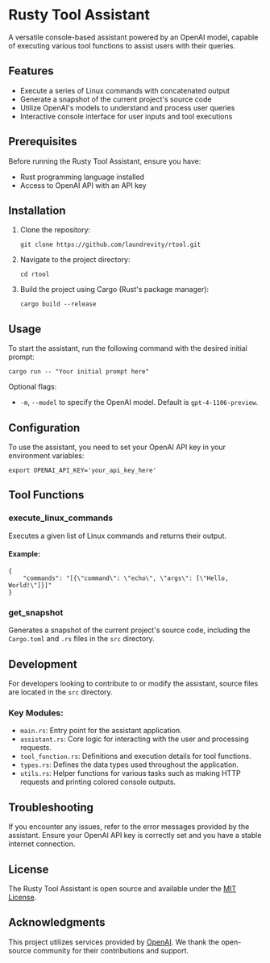 # Rusty Tool Assistant

A versatile console-based assistant powered by an OpenAI model, capable of executing various tool functions to assist users with their queries.

## Features

- Execute a series of Linux commands with concatenated output
- Generate a snapshot of the current project's source code
- Utilize OpenAI's models to understand and process user queries
- Interactive console interface for user inputs and tool executions

## Prerequisites

Before running the Rusty Tool Assistant, ensure you have:

- Rust programming language installed
- Access to OpenAI API with an API key

## Installation

1. Clone the repository:
   ```
   git clone https://github.com/laundrevity/rtool.git
   ```
2. Navigate to the project directory:
   ```
   cd rtool
   ```
3. Build the project using Cargo (Rust's package manager):
   ```
   cargo build --release
   ```

## Usage

To start the assistant, run the following command with the desired initial prompt:

```
cargo run -- "Your initial prompt here"
```

Optional flags:
- `-m`, `--model` to specify the OpenAI model. Default is `gpt-4-1106-preview`.

## Configuration

To use the assistant, you need to set your OpenAI API key in your environment variables:

```
export OPENAI_API_KEY='your_api_key_here'
```

## Tool Functions

### execute_linux_commands

Executes a given list of Linux commands and returns their output. 

#### Example:
```
{
    "commands": "[{\"command\": \"echo\", \"args\": [\"Hello, World!\"]}]"
}
```
### get_snapshot

Generates a snapshot of the current project's source code, including the `Cargo.toml` and `.rs` files in the `src` directory.

## Development

For developers looking to contribute to or modify the assistant, source files are located in the `src` directory.

### Key Modules:
- `main.rs`: Entry point for the assistant application.
- `assistant.rs`: Core logic for interacting with the user and processing requests.
- `tool_function.rs`: Definitions and execution details for tool functions.
- `types.rs`: Defines the data types used throughout the application.
- `utils.rs`: Helper functions for various tasks such as making HTTP requests and printing colored console outputs.

## Troubleshooting

If you encounter any issues, refer to the error messages provided by the assistant. Ensure your OpenAI API key is correctly set and you have a stable internet connection.

## License

The Rusty Tool Assistant is open source and available under the [MIT License](LICENSE).

## Acknowledgments

This project utilizes services provided by [OpenAI](https://openai.com/). We thank the open-source community for their contributions and support.